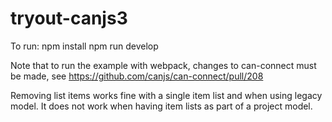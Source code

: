 # tryout-canjs3
To run:
npm install
npm run develop

Note that to run the example with webpack, changes to can-connect must be made, see https://github.com/canjs/can-connect/pull/208

Removing list items works fine with a single item list and when using legacy model. It does not work when having item lists as part of a project model.

